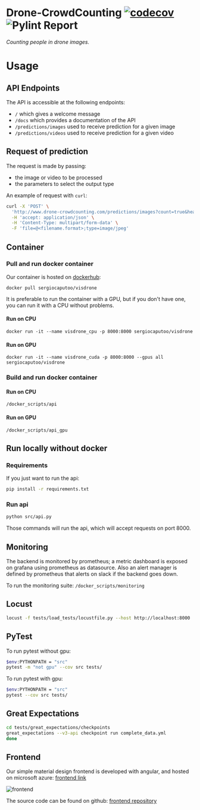 # Drone-CrowdCounting [![codecov](https://codecov.io/gh/se4ai2122-cs-uniba/Drone-CrowdCounting/branch/main/graph/badge.svg?token=WFM4DH44WF)](https://codecov.io/gh/se4ai2122-cs-uniba/Drone-CrowdCounting) ![Pylint Report](https://github.com/se4ai2122-cs-uniba/Drone-CrowdCounting/actions/workflows/linting.yml/badge.svg)

*Counting people in drone images.*

# Usage
## API Endpoints
The API is accessible at the following endpoints:
- `/` which gives a welcome message
- `/docs` which provides a documentation of the API
- `/predictions/images` used to receive prediction for a given image
- `/predictions/videos` used to receive prediction for a given video

## Request of prediction
The request is made by passing:
- the image or video to be processed
- the parameters to select the output type

An example of request with `curl`:
```bash
curl -X 'POST' \
  'http://www.drone-crowdcounting.com/predictions/images?count=true&heatmap=true' \
  -H 'accept: application/json' \
  -H 'Content-Type: multipart/form-data' \
  -F 'file=@<filename.format>;type=image/jpeg'
```

## Container
### Pull and run docker container
Our container is hosted on [dockerhub](https://hub.docker.com/r/sergiocaputoo/visdrone):

`docker pull sergiocaputoo/visdrone`

It is preferable to run the container with a GPU, but if you don't have one, you can run it with a CPU without problems.
#### Run on CPU
```docker run -it --name visdrone_cpu -p 8000:8000 sergiocaputoo/visdrone```
#### Run on GPU
```docker run -it --name visdrone_cuda -p 8000:8000 --gpus all sergiocaputoo/visdrone```

### Build and run docker container
#### Run on CPU
```/docker_scripts/api```
#### Run on GPU
```/docker_scripts/api_gpu```

## Run locally without docker
### Requirements
If you just want to run the api:
```bash
pip install -r requirements.txt
```

### Run api
```bash
python src/api.py
```
Those commands will run the api, which will accept requests on port 8000.


## Monitoring
The backend is monitored by prometheus; a metric dashboard is exposed on grafana using prometheus as datasource.
Also an alert manager is defined by prometheus that alerts on slack if the backend goes down.

To run the monitoring suite:
```/docker_scripts/monitoring```

## Locust
```bash
locust -f tests/load_tests/locustfile.py --host http://localhost:8000
```

## PyTest
To run pytest without gpu:

```bash
$env:PYTHONPATH = "src"
pytest -m "not gpu" --cov src tests/
```

To run pytest with gpu:
```bash
$env:PYTHONPATH = "src"
pytest --cov src tests/
```

## Great Expectations
```bash
cd tests/great_expectations/checkpoints
great_expectations --v3-api checkpoint run complete_data.yml
done
```
## Frontend
Our simple material design frontend is developed with angular, and hosted on microsoft azure: 
[frontend link](http://drone-crowdcounting.com/)

![frontend](https://user-images.githubusercontent.com/38686676/148965188-d3564ec7-5a5d-4b6d-84fb-b28b08376baf.png)

The source code can be found on github:
[frontend repository](https://github.com/MauroCamporeale/dronecrowd-wa)
